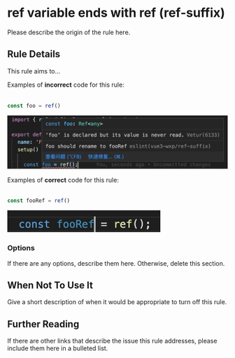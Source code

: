 # ref variable ends with ref (ref-suffix)

Please describe the origin of the rule here.


## Rule Details

This rule aims to...

Examples of **incorrect** code for this rule:

```js

const foo = ref()

```
![incorrect screenshot](https://github.com/wxpwxpwxp/vue3-eslint-plugin-wxp/blob/master/docs/screenshot/ref-suffix-error.png?raw=true)

Examples of **correct** code for this rule:

```js

const fooRef = ref()

```
![correct screenshot](https://github.com/wxpwxpwxp/vue3-eslint-plugin-wxp/blob/master/docs/screenshot/ref-suffix-success.png?raw=true)

### Options

If there are any options, describe them here. Otherwise, delete this section.

## When Not To Use It

Give a short description of when it would be appropriate to turn off this rule.

## Further Reading

If there are other links that describe the issue this rule addresses, please include them here in a bulleted list.

